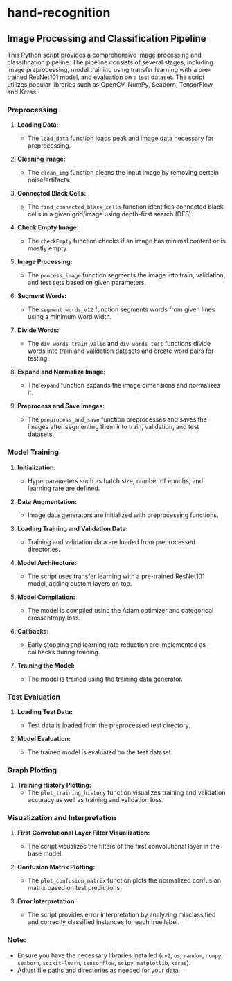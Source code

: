 # hand-recognition

## Image Processing and Classification Pipeline

This Python script provides a comprehensive image processing and classification pipeline. The pipeline consists of several stages, including image preprocessing, model training using transfer learning with a pre-trained ResNet101 model, and evaluation on a test dataset. The script utilizes popular libraries such as OpenCV, NumPy, Seaborn, TensorFlow, and Keras.

### Preprocessing

1. **Loading Data:**
   - The `load_data` function loads peak and image data necessary for preprocessing.

2. **Cleaning Image:**
   - The `clean_img` function cleans the input image by removing certain noise/artifacts.

3. **Connected Black Cells:**
   - The `find_connected_black_cells` function identifies connected black cells in a given grid/image using depth-first search (DFS).

4. **Check Empty Image:**
   - The `checkEmpty` function checks if an image has minimal content or is mostly empty.

5. **Image Processing:**
   - The `process_image` function segments the image into train, validation, and test sets based on given parameters.

6. **Segment Words:**
   - The `segment_words_v12` function segments words from given lines using a minimum word width.

7. **Divide Words:**
   - The `div_words_train_valid` and `div_words_test` functions divide words into train and validation datasets and create word pairs for testing.

8. **Expand and Normalize Image:**
   - The `expand` function expands the image dimensions and normalizes it.

9. **Preprocess and Save Images:**
   - The `preprocess_and_save` function preprocesses and saves the images after segmenting them into train, validation, and test datasets.

### Model Training

1. **Initialization:**
   - Hyperparameters such as batch size, number of epochs, and learning rate are defined.

2. **Data Augmentation:**
   - Image data generators are initialized with preprocessing functions.

3. **Loading Training and Validation Data:**
   - Training and validation data are loaded from preprocessed directories.

4. **Model Architecture:**
   - The script uses transfer learning with a pre-trained ResNet101 model, adding custom layers on top.

5. **Model Compilation:**
   - The model is compiled using the Adam optimizer and categorical crossentropy loss.

6. **Callbacks:**
   - Early stopping and learning rate reduction are implemented as callbacks during training.

7. **Training the Model:**
   - The model is trained using the training data generator.

### Test Evaluation

1. **Loading Test Data:**
   - Test data is loaded from the preprocessed test directory.

2. **Model Evaluation:**
   - The trained model is evaluated on the test dataset.

### Graph Plotting

1. **Training History Plotting:**
   - The `plot_training_history` function visualizes training and validation accuracy as well as training and validation loss.

### Visualization and Interpretation

1. **First Convolutional Layer Filter Visualization:**
   - The script visualizes the filters of the first convolutional layer in the base model.

2. **Confusion Matrix Plotting:**
   - The `plot_confusion_matrix` function plots the normalized confusion matrix based on test predictions.

3. **Error Interpretation:**
   - The script provides error interpretation by analyzing misclassified and correctly classified instances for each true label.

### Note:

- Ensure you have the necessary libraries installed (`cv2`, `os`, `random`, `numpy`, `seaborn`, `scikit-learn`, `tensorflow`, `scipy`, `matplotlib`, `keras`).
- Adjust file paths and directories as needed for your data.